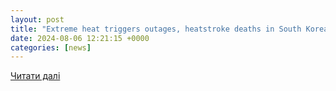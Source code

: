 ```yaml
---
layout: post
title: "Extreme heat triggers outages, heatstroke deaths in South Korea"
date: 2024-08-06 12:21:15 +0000
categories: [news]
---
```


[Читати далі](https://asianews.network/extreme-heat-triggers-outages-heatstroke-deaths-in-south-korea/)
